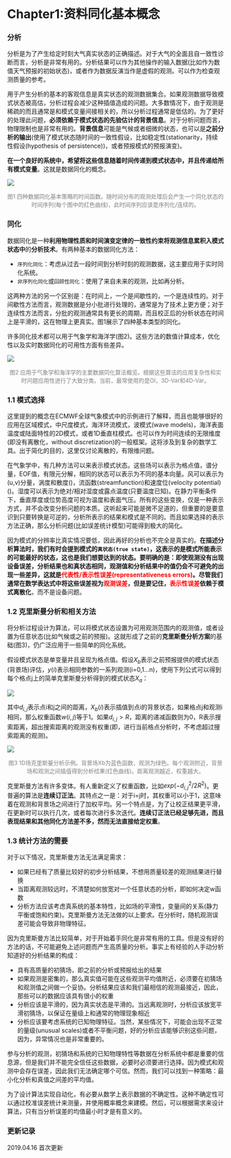 # Chapter1:资料同化基本概念


### 分析

分析是为了产生给定时刻大气真实状态的正确描述。对于大气的全面且自一致性诊断而言，分析是非常有用的。分析结果可以作为其他操作的输入数据(比如作为数值天气预报的初始状态)，或者作为数据反演当作是虚假的观测。可以作为检查观测质量的参考。

用于产生分析的基本的客观信息是真实状态的观测数据集合。如果观测数据导致模式状态被高估，分析过程会减少这种插值造成的问题。大多数情况下，由于观测是稀疏的而且通常是和模式变量间接相关的，所以分析过程通常是低估的。为了更好的处理此问题，**必须依赖于模式状态的先验估计的背景信息**。对于分析问题而言，物理限制也是非常有用的。**背景信息**可能是气候或者细微的状态，也可以是**之前分析的输出**(使用了模式状态随时间的一致性假设，比如稳定性(stationarity，持续性假设(hypothesis of persistence))，或者预报模式的预报演变)。

**在一个良好的系统中，希望将这些信息随着时间传递到模式状态中，并且传递给所有模式变量**。这就是数据同化的概念。

![](/img/2019/04/16/fig1.jpg)
<center><font size=2 color=gray>图1 四种数据同化基本策略的时间函数。随时间分布的观测处理后会产生一个同化状态的时间序列(每个图中的红色曲线)，此时间序列应该是序列化/连续的。</font></center>

### 同化

数据同化是一种**利用物理性质和时间演变定律的一致性约束将观测信息累积入模式状态中**的**分析技术**。有两种基本的数据同化方法：

* `序列化同化`：考虑从过去一段时间到分析时刻的观测数据，这主要应用于实时同化系统。
* `非序列化同化`或`回顾性同化`：使用了来自未来的观测，比如再分析。

这两种方法的另一个区别是：在时间上，一个是间歇性的，一个是连续性的。对于间歇性方法而言，观测数据是分小批进行处理的，通常是为了技术上更方便；对于连续性方法而言，分批的观测通常具有更长的周期，而且校正后的分析状态在时间上是平滑的，这在物理上更真实。图1展示了四种基本类型的同化。

许多同化技术都可以用于气象学和海洋学(图2)。这些方法的数值计算成本，优化性以及实时数据同化的可用性方面有些差异。

![](/img/2019/04/16/fig2.jpg)

<center><font size=2 color=gray>图2 应用于气象学和海洋学的主要数据同化算法概览。根据这些算法的应用复杂性和实时问题应用性进行了大致分类。当前，最常使用的是OI，3D-Var和4D-Var。</font></center>

### 1.1 模式选择

这里提到的概念在ECMWF全球气象模式中的示例进行了解释，而且也能够很好的应用在区域模式，中尺度模式，海洋环流模式，波模式(wave models)，海洋表面温度或陆面特性的2D模式，或者1D垂直柱模式。也可以作为时间连续的无限维度(即没有离散化，without discretization)的一般框架。这将涉及到复杂的数学工具。出于简化的目的，这里仅讨论离散的，有限维问题。

在气象学中，有几种方法可以来表示模式状态。这些场可以表示为格点值，谱分量，EOF值，有限元分解，相同的状态可以表示为不同的基本向量。风可以表示为(u,v)分量，涡度和散度()，流函数(streamfunction)和速度位(velocity potential)()。湿度可以表示为绝对/相对湿度或露点温度(只要温度已知)。在静力平衡条件下，垂直厚度或位势高度可视为温度和表面气压。所有的这些变换，仅是一种表示方式，并不会改变分析问题的本质。这听起来可能是微不足道的，但重要的是要意识到只要转换是可逆的，分析所表示的结果和模式是不同的。而且如果选择的表示方法正确，那么分析问题(比如误差统计模型)可能得到极大的简化。

因为模式的分辨率比真实情况要低，因此再好的分析也不完全是真实的。**在描述分析算法时，我们有时会提到模式的`真状态(true state)`，这表示的是模式所能表示的可能最好的状态，这也是我们想要达到的状态。**要明确的是：**即使观测没有出现设备误差，分析结果也和真状态相同，观测值和分析结果中的值仍会不可避免的出现一些差异**，这就是<font color=red>代表性/表示性误差(representativeness errors)</font>。尽管我们通常在数学表达式中将这些误差视为<font color=red>观测误差</font>，但是要记住，<font color=red>表示性误差</font>依赖于**模式离散化**，而不是设备问题。

### 1.2 克里斯曼分析和相关方法

将分析过程设计为算法，可以将模式状态设置为可用观测范围内的观测值，或者设置为任意状态(比如气候或之前的预报)。这就形成了之前的**克里斯曼分析方案**的基础(图3)，仍广泛应用于一些简单的同化系统。

假设模式状态是单变量并且呈现为格点值。假设$X_b$表示之前预报提供的模式状态(背景场)评估，$y(i)$表示相同参数的一系列观测(i=0,1…n)，使用下列公式可以得到每个格点j上的简单克里斯曼分析得到的模式状态$X_a$：

![](/img/2019/04/16/fig3.jpg)

其中$d_{i,j}$表示点i和j之间的距离，$X_{b}(i)$表示插值到点i的背景状态，如果格点j和观测i相同，那么权重函数$w(i,j)$等于1。如果$d_{i,j}>R$，距离的递减函数则为0，R表示搜索距离，超出搜索距离的观测没有权重(即，进行当前格点分析时，不考虑超过搜索距离的观测)。

![](/img/2019/04/16/fig4.jpg)

<center><font size=2 color=gray>图3 1D场克里斯曼分析示例。背景场Xb为蓝色函数，观测为绿色。每个观测附近，背景场和观测之间插值得到分析结果(红色曲线)。距离观测越近，权重越大。</font></center>

克里斯曼方法有许多变体。有人重新定义了权重函数，比如$exp(-d_{i,j}^{2}/2R^{2})$。更普遍的算法是**连续订正法**。其特点之一是：对于i=j时，其权重可以小于1，这意味着在观测和背景场之间进行了加权平均。另一个特点是，为了让校正结果更平滑，在更新时可以执行几次，或者每次进行多次迭代。**连续订正法已经足够先进，而且表现结果和其他同化方法差不多，然而无法直接给定权重**。

### 1.3 统计方法的需要

对于以下情况，克里斯曼方法无法满足需求：

* 如果已经有了质量比较好的初步分析结果，不想用质量较差的观测结果进行替换
* 当距离观测较远时，不清楚如何放宽对一个任意状态的分析，即如何决定w函数
* 分析方法应该考虑真系统的基本特性，比如场的平滑性，变量间的关系(静力平衡或饱和约束)。克里斯曼方法无法做的以上要求。在分析时，随机观测误差可能会导致非物理特征。

因为克里斯曼方法比较简单，对于开始着手同化是非常有用的工具。但是没有好的方法的话，不可能避免上述问题而产生高质量的分析。事实上有经验的人手动分析知道好的分析结果的构成：

* 具有高质量的初猜场，即之前的分析或预报给出的结果
* 如果观测是密集的，那么真实值可能在这些观测平均值附近，必须要在初猜场和观测值之间做一个妥协。分析结果应该和我们最相信的观测最接近，因此，那些可以的数据应该具有很小的权重
* 分析应该是平滑的，因为真实状态是平滑的。当远离观测时，分析应该放宽平滑初猜场，以保证在量级上和通常的物理现象相近
* 分析应该要考虑系统的已知物理特征。当然，某些情况下，可能会出现不正常的量级(unusual scales)或者不平衡问题，好的分析应该能够识别这些问题，因为，异常情况也是非常重要的。

参与分析的观测，初猜场和系统的已知物理特性等数据在分析系统中都是重要的信息源，但是我们并不能完全信任这些数据，必要时必须要进行选择。因为模式和观测中会存在误差，因此我们无法确定哪个可信。然而，我们可以找到一种策略：最小化分析和真值之间差的平均值。

为了设计算法实现自动化，有必要从数学上表示数据的不确定性。这种不确定性可以通过校准误差统计来测量，并使用概率概念来建模。然后，可以根据需求来设计算法，只有当分析误差的均值最小时才是有意义的。

### 更新记录

2019.04.16 首次更新


